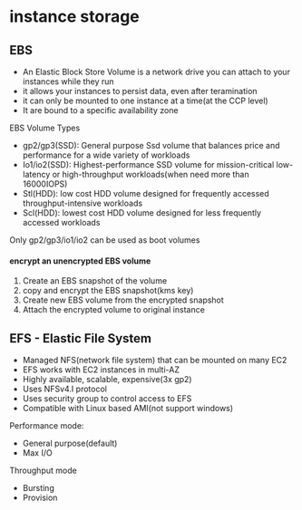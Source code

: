 # instance storage

## EBS

- An Elastic Block Store Volume is a network drive you can attach to your instances while they run
- it allows your instances to persist data, even after teramination
- it can only be mounted to one instance at a time(at the CCP level)
- It are bound to a specific availability zone



EBS Volume Types

- gp2/gp3(SSD): General purpose Ssd volume that balances price and performance for a wide variety of workloads
- Io1/io2(SSD): Highest-performance SSD volume for mission-critical low-latency or high-throughput workloads(when need more than 16000IOPS)
- Stl(HDD): low cost HDD volume designed for frequently accessed throughput-intensive workloads
- Scl(HDD): lowest cost HDD volume designed for less frequently accessed workloads

Only gp2/gp3/io1/io2 can be used as boot volumes

#### encrypt an unencrypted EBS volume

1. Create an EBS snapshot of the volume
2. copy and encrypt the EBS snapshot(kms key)
3. Create new EBS volume from the encrypted snapshot
4. Attach the encrypted volume to original instance



## EFS - Elastic File System

- Managed NFS(network file system) that can be mounted on many EC2
- EFS works with EC2 instances in multi-AZ
- Highly available, scalable, expensive(3x gp2)
- Uses NFSv4.I protocol
- Uses security group to control access to EFS
- Compatible with Linux based AMI(not support windows)

Performance  mode:

- General purpose(default)
- Max I/O

Throughput mode

- Bursting
- Provision

